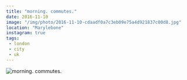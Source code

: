 ```yaml
---
title: "morning. commutes."
date: 2016-11-10
image: "/img/photo/2016-11-10-cdaadf0a7c3eb09e75a4d921837c00d8.jpg"
location: "Marylebone"
instagram: true
tags:
 - london
 - city
 - uk
---
```


![morning. commutes.](/img/photo/2016-11-10-cdaadf0a7c3eb09e75a4d921837c00d8.jpg)

